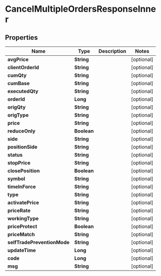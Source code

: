 

# CancelMultipleOrdersResponseInner


## Properties

| Name | Type | Description | Notes |
|------------ | ------------- | ------------- | -------------|
|**avgPrice** | **String** |  |  [optional] |
|**clientOrderId** | **String** |  |  [optional] |
|**cumQty** | **String** |  |  [optional] |
|**cumBase** | **String** |  |  [optional] |
|**executedQty** | **String** |  |  [optional] |
|**orderId** | **Long** |  |  [optional] |
|**origQty** | **String** |  |  [optional] |
|**origType** | **String** |  |  [optional] |
|**price** | **String** |  |  [optional] |
|**reduceOnly** | **Boolean** |  |  [optional] |
|**side** | **String** |  |  [optional] |
|**positionSide** | **String** |  |  [optional] |
|**status** | **String** |  |  [optional] |
|**stopPrice** | **String** |  |  [optional] |
|**closePosition** | **Boolean** |  |  [optional] |
|**symbol** | **String** |  |  [optional] |
|**timeInForce** | **String** |  |  [optional] |
|**type** | **String** |  |  [optional] |
|**activatePrice** | **String** |  |  [optional] |
|**priceRate** | **String** |  |  [optional] |
|**workingType** | **String** |  |  [optional] |
|**priceProtect** | **Boolean** |  |  [optional] |
|**priceMatch** | **String** |  |  [optional] |
|**selfTradePreventionMode** | **String** |  |  [optional] |
|**updateTime** | **Long** |  |  [optional] |
|**code** | **Long** |  |  [optional] |
|**msg** | **String** |  |  [optional] |




